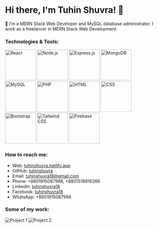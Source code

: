 # Hi there, I'm Tuhin Shuvra! 👋

🌱 I’m a MERN Stack Web Developer and MySQL database administrator. I work as a freelancer in MERN Stack Web Development.

### Technologies & Tools:

<img src="https://img.shields.io/badge/-React-61DAFB?style=flat&logo=react&logoColor=white" alt="React" width="100"/>
<img src="https://img.shields.io/badge/-Node.js-339933?style=flat&logo=node.js&logoColor=white" alt="Node.js" width="100"/>
<img src="https://img.shields.io/badge/-Express.js-000000?style=flat&logo=express&logoColor=white&color=61dafb" alt="Express.js" width="100"/>
<img src="https://img.shields.io/badge/-MongoDB-47A248?style=flat&logo=mongodb&logoColor=white" alt="MongoDB" width="100"/>
<img src="https://img.shields.io/badge/-MySQL-4479A1?style=flat&logo=mysql&logoColor=white" alt="MySQL" width="100"/>
<img src="https://img.shields.io/badge/-PHP-777BB4?style=flat&logo=php&logoColor=white" alt="PHP" width="100"/>
<img src="https://img.shields.io/badge/-HTML-E34F26?style=flat&logo=html5&logoColor=white" alt="HTML" width="100"/>
<img src="https://img.shields.io/badge/-CSS-1572B6?style=flat&logo=css3&logoColor=white" alt="CSS" width="100"/>
<img src="https://img.shields.io/badge/-Bootstrap-563D7C?style=flat&logo=bootstrap&logoColor=white" alt="Bootstrap" width="100"/>
<img src="https://img.shields.io/badge/-Tailwind_CSS-38B2AC?style=flat&logo=tailwind-css&logoColor=white" alt="Tailwind CSS" width="100"/>
<img src="https://img.shields.io/badge/-Firebase-FFCA28?style=flat&logo=firebase&logoColor=white" alt="Firebase" width="100"/>



### How to reach me:

- Web: [tuhinshuvra.netlify.app](https://tuhinshuvra.netlify.app)
- GitHub: [tuhinshuvra](https://github.com/tuhinshuvra)
- Email: tuhinshuvra18@gmail.com
- Phone: +8801915087998, +8801518916266
- Linkedin: [tuhinshuvra18](https://www.linkedin.com/in/tuhinshuvra18)
- Facebook: [tuhinshuvra18](https://www.facebook.com/tuhinshuvra18)
- WhatsApp: +8801915087998

### Some of my work:

![Project 1](path/to/project1/image.jpg)
![Project 2](path/to/project2/image.jpg)
